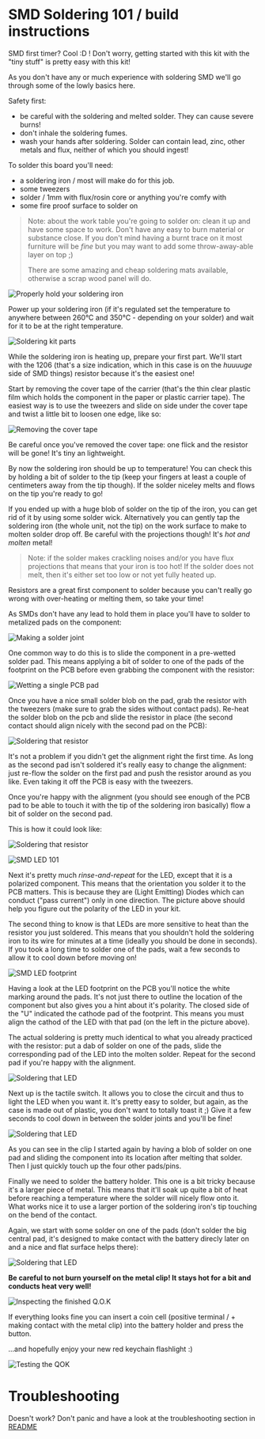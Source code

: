 SMD Soldering 101 / build instructions
======================================

SMD first timer? Cool :D ! Don't worry, getting started with this kit with the "tiny stuff" is 
pretty easy with this kit! 

As you don't have any or much experience with soldering SMD we'll go through some of the lowly basics here.

Safety first: 

- be careful with the soldering and melted solder. They can cause severe burns!
- don't inhale the soldering fumes. 
- wash your hands after soldering. Solder can contain lead, zinc, other metals and flux, neither of which you should ingest!


To solder this board you'll need:

- a soldering iron / most will make do for this job.
- some tweezers
- solder / 1mm with flux/rosin core or anything you're comfy with
- some fire proof surface to solder on

> Note: about the work table you're going to solder on: clean it up and have some space to work.
> Don't have any easy to burn material or substance close. If you don't mind having a burnt trace on it
> most furniture will be *fine* but you may want to add some throw-away-able layer on top ;)
>
> There are some amazing and cheap soldering mats available, otherwise a scrap wood panel will do.

![Properly hold your soldering iron](./assets/soldering-guide-holding-the-iron.jpg)

Power up your soldering iron (if it's regulated set the temperature to anywhere between 260°C and 350°C - depending on your solder) and wait for it to be at the right temperature. 

![Soldering kit parts](./assets/soldering-guide-ils-smd.jpg)

While the soldering iron is heating up, prepare your first part. We'll start with the 1206 (that's a size indication, which in this case is on the *huuuuge* side of SMD things) resistor because it's the easiest one!

Start by removing the cover tape of the carrier (that's the thin clear plastic film which holds the component in the paper or plastic carrier tape). The easiest way is to use the tweezers and slide on side under the cover tape and twist a little bit to loosen one edge, like so:

![Removing the cover tape](./assets/soldering-guide-removing-smd-cover-tape.jpg)

Be careful once you've removed the cover tape: one flick and the resistor will be gone! It's tiny an lightweight.

By now the soldering iron should be up to temperature! You can check this by holding a bit of solder to the tip (keep your fingers at least a couple of centimeters away from the tip though). If the solder niceley melts and flows on the tip you're ready to go! 

If you ended up with a huge blob of solder on the tip of the iron, you can get rid of it by using some solder wick. Alternatively you can gently tap the soldering iron (the whole unit, not the tip) on the work surface to make to molten solder drop off. Be careful with the projections though! It's *hot and molten* metal!

> Note: if the solder makes crackling noises and/or you have flux projections that means that your iron is too hot! 
> If the solder does not melt, then it's either set too low or not yet fully heated up.

Resistors are a great first component to solder because you can't really go wrong with over-heating or melting them, so take your time! 

As SMDs don't have any lead to hold them in place you'll have to solder to metalized pads on the component:

![Making a solder joint](./assets/soldering-guide-SMD-vs-TH.jpg)

One common way to do this is to slide the component in a pre-wetted solder pad. This means applying a bit of solder to one of the pads of the footprint on the PCB before even grabbing the component with the resistor:

![Wetting a single PCB pad](./assets/soldering-guide-wet-smd-pad.gif)

Once you have a nice small solder blob on the pad, grab the resistor with the tweezers (make sure to grab the sides without contact pads). Re-heat the solder blob on the pcb and slide the resistor in place (the second contact should align nicely with the second pad on the PCB):

![Soldering that resistor](./assets/soldering-guide-solder-resistor.gif)

It's not a problem if you didn't get the alignment right the first time. As long as the second pad isn't soldered it's really easy to change the alignment: just re-flow the solder on the first pad and push the resistor around as you like. Even taking it off the PCB is easy with the tweezers.

Once you're happy with the alignment (you should see enough of the PCB pad to be able to touch it with the tip of the soldering iron basically) flow a bit of solder on the second pad.

This is how it could look like:

![Soldering that resistor](./assets/soldering-guide-resistor-soldered.jpg)


![SMD LED 101](./assets/soldering-guide-SMD-led-101.jpg)

Next it's pretty much *rinse-and-repeat* for the LED, except that it is a polarized component. This means that the orientation you solder it to the PCB matters. This is because they are (Light Emitting) Diodes which can conduct ("pass current") only in one direction. The picture above should help you figure out the polarity of the LED in your kit.

The second thing to know is that LEDs are more sensitive to heat than the resistor you just soldered. This means that you shouldn't hold the soldering iron to its wire for minutes at a time (ideally you should be done in seconds). If you took a long time to solder one of the pads, wait a few seconds to allow it to cool down before moving on!


![SMD LED footprint](./assets/soldering-guide-SMD-led-footprint.jpg)

Having a look at the LED footprint on the PCB you'll notice the white marking around the pads. It's not just there to outline the location of the component but also gives you a hint about it's polarity. The closed side of the "U" indicated the cathode pad of the footprint. This means you must align the cathod of the LED with that pad (on the left in the picture above).

The actual soldering is pretty much identical to what you already practiced with the resistor: put a dab of solder on one of the pads, slide the corresponding pad of the LED into the molten solder. Repeat for the second pad if you're happy with the alignment. 

![Soldering that LED](./assets/soldering-guide-solder-led.gif)

Next up is the tactile switch. It allows you to close the circuit and thus to light the LED when you want it. It's pretty easy to solder, but again, as the case is made out of plastic, you don't want to totally toast it ;) Give it a few seconds to cool down in between the solder joints and you'll be fine!

![Soldering that LED](./assets/soldering-guide-solder-switch.gif)

As you can see in the clip I started again by having a blob of solder on one pad and sliding the component into its location after melting that solder. Then I just quickly touch up the four other pads/pins. 

Finally we need to solder the battery holder. This one is a bit tricky because it's a larger piece of metal. This means that it'll soak up quite a bit of heat before reaching a temperature where the solder will nicely flow onto it. What works nice it to use a larger portion of the soldering iron's tip touching on the bend of the contact.

Again, we start with some solder on one of the pads (don't solder the big central pad, it's designed to make contact with the battery direcly later on and a nice and flat surface helps there):

![Soldering that LED](./assets/soldering-guide-solder-battery-holder.gif)


**Be careful to not burn yourself on the metal clip! It stays hot for a bit and conducts heat very well!**

![Inspecting the finished Q.O.K](./assets/soldering-guide-finished-pcb.jpg)

If everything looks fine you can insert a coin cell (positive terminal / + making contact with the metal clip) into the battery holder and press the button.

...and hopefully enjoy your new red keychain flashlight :)

![Testing the QOK](./assets/soldering-guide-testing.gif)


Troubleshooting
===============

Doesn't work? Don't panic and have a look at the troubleshooting section in [README](./README.md)